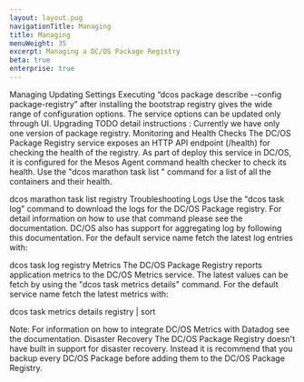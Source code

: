 ```yaml
---
layout: layout.pug
navigationTitle: Managing
title: Managing
menuWeight: 35
excerpt: Managing a DC/OS Package Registry
beta: true
enterprise: true
---
```


Managing
Updating Settings
Executing “dcos package describe --config package-registry” after installing the bootstrap registry gives the wide range of configuration options. The service options can be updated only through UI.
Upgrading
TODO detail instructions : Currently we have only one version of package registry.
Monitoring and Health Checks
The DC/OS Package Registry service exposes an HTTP API endpoint (/health) for checking the health of the registry. As part of deploy this service in DC/OS, it is configured for the Mesos Agent command health checker to check its health. Use the "dcos marathon task list <service-name>" command for a list of all the containers and their health.

dcos marathon task list registry
Troubleshooting
Logs
Use the "dcos task log" command to download the logs for the DC/OS Package registry. For detail information on how to use that command please see the documentation. DC/OS also has support for aggregating log by following this documentation. For the default service name fetch the latest log entries with:

dcos task log registry
Metrics
The DC/OS Package Registry reports application metrics to the DC/OS Metrics service. The latest values can be fetch by using the "dcos task metrics details" command. For the default service name fetch the latest metrics with:

dcos task metrics details registry | sort

Note: For information on how to integrate DC/OS Metrics with Datadog see the documentation.
Disaster Recovery
The DC/OS Package Registry doesn't have built in support for disaster recovery. Instead it is recommend that you backup every DC/OS Package before adding them to the DC/OS Package Registry.
